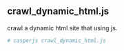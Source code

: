 ## crawl_dynamic_html.js
crawl a dynamic html site that using js.  
```sh
# casperjs crawl_dynamic_html.js
```
